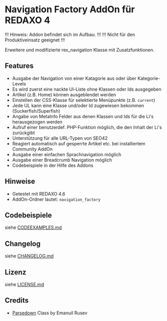 Navigation Factory AddOn für REDAXO 4
=====================================

!!! Hinweis: Addon befindet sich im Aufbau. !!!
!!! Nicht für den Produktiveinsatz geeignet !!!

Erweitere und modifizierte rex_navigation Klasse mit Zusatzfunktionen.

Features
--------

* Ausgabe der Navigation von einer Katagorie aus oder über Kategorie-Levels
* Es wird zuerst eine nackte Ul-Liste ohne Klassen oder Ids ausgegeben
* Artikel (z.B. Home) können ausgeblendet werden
* Einstellen der CSS-Klasse für selektierte Menüpunkte (z.B. `current`)
* Jede UL kann eine Klasse und/oder Id zugewiesen bekommen (Suckerfish/Superfish)
* Angabe von MetaInfo Felder aus denen Klassen und Ids für die Li's herausgezogen werden
* Aufruf einer benutzerdef. PHP-Funktion möglich, die den Inhalt der Li's zurückgibt
* Unterstützung für alle URL-Typen von SEO42
* Reagiert automatisch auf gesperrte Artikel etc. bei installiertem Community AddOn
* Ausgabe einer einfachen Sprachnavigation möglich
* Ausgabe einer Breadcrumb Navigation möglich
* Codebeispiele in der Hilfe des Addons

Hinweise
--------

* Getestet mit REDAXO 4.6
* AddOn-Ordner lautet: `navigation_factory`

Codebeispiele
-------------

siehe [CODEEXAMPLES.md](CODEEXAMPLES.md)

Changelog
---------

siehe [CHANGELOG.md](CHANGELOG.md)

Lizenz
------

siehe [LICENSE.md](LICENSE.md)

Credits
-------

* [Parsedown](http://parsedown.org/) Class by Emanuil Rusev
